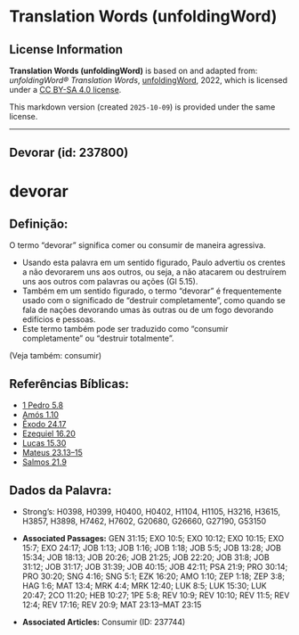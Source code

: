 # Translation Words (unfoldingWord)

## License Information

**Translation Words (unfoldingWord)** is based on and adapted from: _unfoldingWord® Translation Words_, [unfoldingWord](https://unfoldingword.org/utw), 2022, which is licensed under a [CC BY-SA 4.0 license](https://creativecommons.org/licenses/by-sa/4.0/legalcode.en).

This markdown version (created `2025-10-09`) is provided under the same license.



--------------------------------

## Devorar (id: 237800)

devorar
=======

Definição:
----------

O termo “devorar” significa comer ou consumir de maneira agressiva.

* Usando esta palavra em um sentido figurado, Paulo advertiu os crentes a não devorarem uns aos outros, ou seja, a não atacarem ou destruírem uns aos outros com palavras ou ações (Gl 5\.15\).
* Também em um sentido figurado, o termo “devorar” é frequentemente usado com o significado de “destruir completamente”, como quando se fala de nações devorando umas às outras ou de um fogo devorando edifícios e pessoas.
* Este termo também pode ser traduzido como “consumir completamente” ou “destruir totalmente”.

(Veja também: consumir)

Referências Bíblicas:
---------------------

* [1 Pedro 5\.8](https://ref.ly/1Pet5:8)
* [Amós 1\.10](https://ref.ly/Amos1:10)
* [Êxodo 24\.17](https://ref.ly/Exod24:17)
* [Ezequiel 16\.20](https://ref.ly/Ezek16:20)
* [Lucas 15\.30](https://ref.ly/Luke15:30)
* [Mateus 23\.13–15](https://ref.ly/Matt23:13-Matt23:15)
* [Salmos 21\.9](https://ref.ly/Ps21:9)

Dados da Palavra:
-----------------

* Strong’s: H0398, H0399, H0400, H0402, H1104, H1105, H3216, H3615, H3857, H3898, H7462, H7602, G20680, G26660, G27190, G53150

* **Associated Passages:** GEN 31:15; EXO 10:5; EXO 10:12; EXO 10:15; EXO 15:7; EXO 24:17; JOB 1:13; JOB 1:16; JOB 1:18; JOB 5:5; JOB 13:28; JOB 15:34; JOB 18:13; JOB 20:26; JOB 21:25; JOB 22:20; JOB 31:8; JOB 31:12; JOB 31:17; JOB 31:39; JOB 40:15; JOB 42:11; PSA 21:9; PRO 30:14; PRO 30:20; SNG 4:16; SNG 5:1; EZK 16:20; AMO 1:10; ZEP 1:18; ZEP 3:8; HAG 1:6; MAT 13:4; MRK 4:4; MRK 12:40; LUK 8:5; LUK 15:30; LUK 20:47; 2CO 11:20; HEB 10:27; 1PE 5:8; REV 10:9; REV 10:10; REV 11:5; REV 12:4; REV 17:16; REV 20:9; MAT 23:13–MAT 23:15
* **Associated Articles:** Consumir (ID: 237744)

